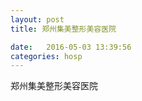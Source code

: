```yaml
--- 
layout: post 
title: 郑州集美整形美容医院

date:   2016-05-03 13:39:56 
categories: hosp 
--- 
```

   
郑州集美整形美容医院
